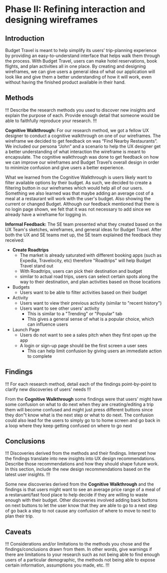 # Phase II: Refining interaction and designing wireframes

## Introduction

Budget Travel is meant to help simplify its users’ trip-planning experience by providing an easy-to-understand interface that helps walk them through the process. With Budget Travel, users can make hotel reservations, book flights, and plan activities all in one place. By creating and designing wireframes, we can give users a general idea of what our application will look like and give them a better understanding of how it will work, even without having the finished product available in their hand.

## Methods

!!! Describe the research methods you used to discover new insights and explain the purpose of each. Provide enough detail that someone would be able to faithfully reproduce your research. !!!

**Cognitive Walkthrough:** 
For our research method, we got a fellow UX designer to conduct a cognitive walkthrough on one of our wireframes. The wireframe we decided to get feedback on was “Find Nearby Restaurants”. We included our persona “John” and a scenario to help the UX designer get a  better understanding of what interaction the wireframe is meant to encapsulate. The cognitive walkthrough was done to get feedback on how we can improve our wireframes and Budget Travel’s overall design in order to minimize confusion and give users a better experience. 

What we learned from the Cognitive Walkthrough is users likely want to filter available options by their budget. As such, we decided to create a filtering button in our wireframes which would help all of our users. Something we also learned was that maybe adding an average cost of a meal at a restaurant will work with the user's budget. Also showing the current or changed Budget. Although our feedback mentioned that there is no login page shown, we felt that it was not necessary to add since we already have a wireframe for logging in. 

**Informal Feedback:**
The SE team presented what they created based on the UX Team's sketches, wireframes, and general ideas for Budget Travel. After both the UX and SE teams met up, the SE team explained the feedback they received:
   - <strong>Create Roadtrips</strong>
       - The market is already saturated with different booking apps (such as Expedia, Travelocity, etc) therefore "Roadtrips" will help Budget Travel stand out
       - With Roadtrips, users can pick their destination and budget
       - similar to actual road trips, users can select certain spots along the way to their destination, and plan activities based on those locations
   - Budgets
     - Users want to be able to filter activities based on their budget
   - Activity
     - Users want to view their previous activity (similar to "recent history")
     - Users want to see other users' activity
        - This is similar to a "Trending" or "Popular" tab
        - This gives a general sense of what is a popular choice, which can influence users
   - Launch Page
     - Users do not want to see a sales pitch when they first open up the app
     - A login or sign-up page should be the first screen a user sees
        - This can help limit confusion by giving users an immediate action to complete

## Findings

!!! For each research method, detail each of the findings point-by-point to clarify new discoveries of users' needs !!!

From the **Cognitive Walkthrough** some findings were that users' might have some confusion on what to do next when they are creating/editing a trip them will become confused and might just press different buttons since they don"t know what is the next step or what to do next. The confusion could also lead for the users to simply go to to home screen and go back in a loop where they keep getting confused on where to go next

## Conclusions

!!! Discoveries derived from the methods and their findings. Interpret how the findings translate into new insights into UX design recommendations. Describe those recommendations and how they should shape future work. In this section, include the new design recommendations based on the latest user insights. !!!

Some new discoveries derived from the **Cognitive Walkthrough** and the findings is that users might want to see an average price range of a meal of a restaruant/fast food place to help decide if they are willing to waste enough with their budget. Other discoveries involved adding back buttons on next buttons to let the user know that they are able to go to a next step of go back a step to not cause any confusion of where to move to next to plan their trip. 

## Caveats

!!! Considerations and/or limitations to the methods you chose and the findings/conclusions drawn from them. In other words, give warnings if there are limitations to your research such as not being able to find enough users of a particular demographic, the methods not being able to expose certain information, assumptions you made, etc. !!!
